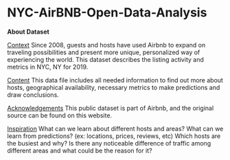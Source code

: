 # NYC-AirBNB-Open-Data-Analysis

<b>About Dataset</b>

<u>Context</u>
Since 2008, guests and hosts have used Airbnb to expand on traveling possibilities and present more unique, personalized way of experiencing the world. This dataset describes the listing activity and metrics in NYC, NY for 2019.

<u>Content</u>
This data file includes all needed information to find out more about hosts, geographical availability, necessary metrics to make predictions and draw conclusions.

<u>Acknowledgements</u>
This public dataset is part of Airbnb, and the original source can be found on this website.

<u>Inspiration</u>
What can we learn about different hosts and areas?
What can we learn from predictions? (ex: locations, prices, reviews, etc)
Which hosts are the busiest and why?
Is there any noticeable difference of traffic among different areas and what could be the reason for it?


